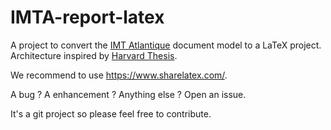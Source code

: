 # IMTA-report-latex

A project to convert the <a href="https://www.imt-atlantique.fr/" target="_blank">IMT Atlantique</a> document model to a LaTeX project. <br/>
Architecture inspired by  <a href="https://fr.sharelatex.com/templates/thesis/harvard-phd" target="_blank">Harvard Thesis</a>.

We recommend to use https://www.sharelatex.com/.

A bug ? A enhancement ? Anything else ? Open an issue.

It's a git project so please feel free to contribute.

